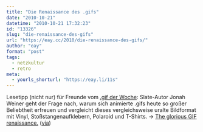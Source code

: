 ```yaml
---
title: "Die Renaissance des .gifs"
date: "2010-10-21"
datetime: "2010-10-21 17:32:23"
id: "13326"
slug: "die-renaissance-des-gifs"
url: "https://eay.cc/2010/die-renaissance-des-gifs/"
author: "eay"
format: "post"
tags:
  - netzkultur
  - retro
meta:
  - yourls_shorturl: "https://eay.li/11s"
---
```


Lesetipp (nicht nur) für Freunde vom [.gif der Woche](//eay.cc/tag/gif-der-woche/): Slate-Autor Jonah Weiner geht der Frage nach, warum sich animierte .gifs heute so großer Beliebtheit erfreuen und vergleicht dieses vergleichsweise uralte Bildformat mit Vinyl, Stoßstangenaufklebern, Polaroid und T-Shirts. → [The glorious GIF renaissance.](http://www.slate.com/id/2270819) ([via](http://kottke.org/10/10/an-appreciation-of-the-animated-gif))
